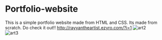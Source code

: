 # Portfolio-website
This is a simple portfolio website made from HTML and CSS.
Its made from scratch.
Do check it out!!
http://rayyantheartist.ezyro.com/?i=1
![art2](https://user-images.githubusercontent.com/97327266/188258676-b16af89d-c836-4d17-aaf1-4fcb65fa5da1.png)
![art3](https://user-images.githubusercontent.com/97327266/188258677-ff16a281-a4d8-455e-be51-a529cb179558.png)
